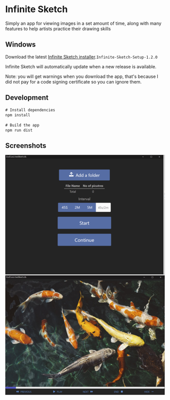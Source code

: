 # Infinite Sketch
Simply an app for viewing images in a set amount of time, along with many features to help artists practice their drawing skills

## Windows
Download the latest [Infinite Sketch installer](https://github.com/musaad0/Infinite-Sketch/releases/tag/v1.2.0).`Infinite-Sketch-Setup-1.2.0`

Infinite Sketch will automatically update when a new release is available.

Note: you will get warnings when you download the app, that's because I did not pay for a code signing certificate so you can ignore them.

## Development
```
# Install dependencies
npm install

# Build the app
npm run dist

```
## Screenshots
![app screenshot-1](https://github.com/musaad0/Infinite-Sketch/blob/main/screenshots/Infinite_Sketch_1.png "screenshot-1")
![app screenshot-2](https://github.com/musaad0/Infinite-Sketch/blob/main/screenshots/Infinite_Sketch_2.jpg "screenshot-2")


